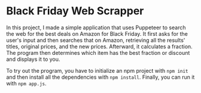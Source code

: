 # Black Friday Web Scrapper
In this project, I made a simple application that uses Puppeteer to search the web for the best deals on Amazon for Black Friday. It first asks for the user's input and then searches that on Amazon, retrieving all the results' titles, original prices, and the new prices. Afterward, it calculates a fraction. The program then determines which item has the best fraction or discount and displays it to you.

To try out the program, you have to initialize an npm project with `npm init` and then install all the dependencies with `npm install`. Finally, you can run it with `npm app.js`.